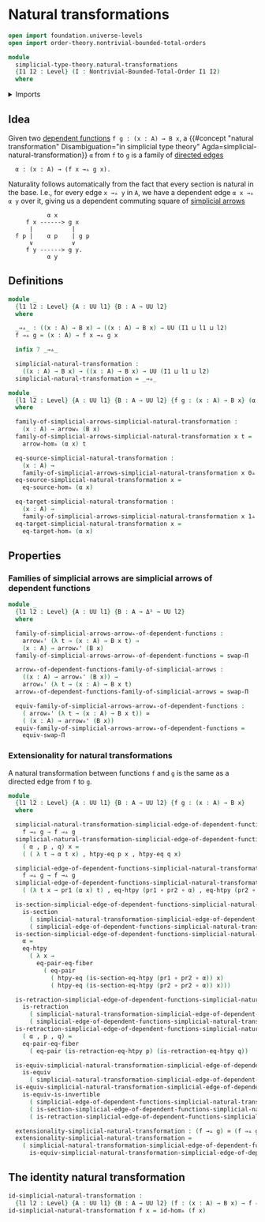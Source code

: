 # Natural transformations

```agda
open import foundation.universe-levels
open import order-theory.nontrivial-bounded-total-orders

module
  simplicial-type-theory.natural-transformations
  {I1 I2 : Level} (I : Nontrivial-Bounded-Total-Order I1 I2)
  where
```

<details><summary>Imports</summary>

```agda
open import foundation.action-on-identifications-functions
open import foundation.cartesian-product-types
open import foundation.dependent-pair-types
open import foundation.equality-cartesian-product-types
open import foundation.equality-dependent-pair-types
open import foundation.equivalences
open import foundation.function-extensionality
open import foundation.function-types
open import foundation.functoriality-cartesian-product-types
open import foundation.functoriality-dependent-pair-types
open import foundation.homotopies
open import foundation.identity-types
open import foundation.retractions
open import foundation.sections
open import foundation.type-arithmetic-dependent-function-types
open import foundation.type-theoretic-principle-of-choice
open import foundation.universe-levels

open import orthogonal-factorization-systems.extensions-maps

open import simplicial-type-theory.action-on-directed-edges-functions I
open import simplicial-type-theory.arrows I
open import simplicial-type-theory.directed-edges I
open import simplicial-type-theory.directed-interval-type I
```

</details>

## Idea

Given two [dependent functions](foundation.dependent-function-types.md)
`f g : (x : A) → B x`, a
{{#concept "natural transformation" Disambiguation="in simplicial type theory" Agda=simplicial-natural-transformation}}
`α` from `f` to `g` is a family of
[directed edges](simplicial-type-theory.directed-edges.md)

```text
  α : (x : A) → (f x →▵ g x).
```

Naturality follows automatically from the fact that every section is natural in
the base. I.e., for every edge `x →▵ y` in `A`, we have a dependent edge
`α x →▵ α y` over it, giving us a dependent commuting square of
[simplicial arrows](simplicial-type-theory.arrows.md)

```text
           α x
     f x ------> g x
      |           |
  f p |    α p    | g p
      ∨           ∨
     f y ------> g y.
           α y
```

## Definitions

```agda
module _
  {l1 l2 : Level} {A : UU l1} {B : A → UU l2}
  where

  _⇒▵_ : ((x : A) → B x) → ((x : A) → B x) → UU (I1 ⊔ l1 ⊔ l2)
  f ⇒▵ g = (x : A) → f x →▵ g x

  infix 7 _⇒▵_

  simplicial-natural-transformation :
    ((x : A) → B x) → ((x : A) → B x) → UU (I1 ⊔ l1 ⊔ l2)
  simplicial-natural-transformation = _⇒▵_

module _
  {l1 l2 : Level} {A : UU l1} {B : A → UU l2} {f g : (x : A) → B x} (α : f ⇒▵ g)
  where

  family-of-simplicial-arrows-simplicial-natural-transformation :
    (x : A) → arrow▵ (B x)
  family-of-simplicial-arrows-simplicial-natural-transformation x t =
    arrow-hom▵ (α x) t

  eq-source-simplicial-natural-transformation :
    (x : A) →
    family-of-simplicial-arrows-simplicial-natural-transformation x 0▵ ＝ f x
  eq-source-simplicial-natural-transformation x =
    eq-source-hom▵ (α x)

  eq-target-simplicial-natural-transformation :
    (x : A) →
    family-of-simplicial-arrows-simplicial-natural-transformation x 1▵ ＝ g x
  eq-target-simplicial-natural-transformation x =
    eq-target-hom▵ (α x)
```

## Properties

### Families of simplicial arrows are simplicial arrows of dependent functions

```agda
module _
  {l1 l2 : Level} {A : UU l1} {B : A → Δ¹ → UU l2}
  where

  family-of-simplicial-arrows-arrow▵-of-dependent-functions :
    arrow▵' (λ t → (x : A) → B x t) →
    (x : A) → arrow▵' (B x)
  family-of-simplicial-arrows-arrow▵-of-dependent-functions = swap-Π

  arrow▵-of-dependent-functions-family-of-simplicial-arrows :
    ((x : A) → arrow▵' (B x)) →
    arrow▵' (λ t → (x : A) → B x t)
  arrow▵-of-dependent-functions-family-of-simplicial-arrows = swap-Π

  equiv-family-of-simplicial-arrows-arrow▵-of-dependent-functions :
    ( arrow▵' (λ t → (x : A) → B x t)) ≃
    ( (x : A) → arrow▵' (B x))
  equiv-family-of-simplicial-arrows-arrow▵-of-dependent-functions =
    equiv-swap-Π
```

### Extensionality for natural transformations

A natural transformation between functions `f` and `g` is the same as a directed
edge from `f` to `g`.

```agda
module _
  {l1 l2 : Level} {A : UU l1} {B : A → UU l2} {f g : (x : A) → B x}
  where

  simplicial-natural-transformation-simplicial-edge-of-dependent-functions :
    f →▵ g → f ⇒▵ g
  simplicial-natural-transformation-simplicial-edge-of-dependent-functions
    ( α , p , q) x =
    ( ( λ t → α t x) , htpy-eq p x , htpy-eq q x)

  simplicial-edge-of-dependent-functions-simplicial-natural-transformation :
    f ⇒▵ g → f →▵ g
  simplicial-edge-of-dependent-functions-simplicial-natural-transformation α =
    ( (λ t x → pr1 (α x) t) , eq-htpy (pr1 ∘ pr2 ∘ α) , eq-htpy (pr2 ∘ pr2 ∘ α))

  is-section-simplicial-edge-of-dependent-functions-simplicial-natural-transformation :
    is-section
      ( simplicial-natural-transformation-simplicial-edge-of-dependent-functions)
      ( simplicial-edge-of-dependent-functions-simplicial-natural-transformation)
  is-section-simplicial-edge-of-dependent-functions-simplicial-natural-transformation
    α =
    eq-htpy
      ( λ x →
        eq-pair-eq-fiber
          ( eq-pair
            ( htpy-eq (is-section-eq-htpy (pr1 ∘ pr2 ∘ α)) x)
            ( htpy-eq (is-section-eq-htpy (pr2 ∘ pr2 ∘ α)) x)))

  is-retraction-simplicial-edge-of-dependent-functions-simplicial-natural-transformation :
    is-retraction
      ( simplicial-natural-transformation-simplicial-edge-of-dependent-functions)
      ( simplicial-edge-of-dependent-functions-simplicial-natural-transformation)
  is-retraction-simplicial-edge-of-dependent-functions-simplicial-natural-transformation
    ( α , p , q) =
    eq-pair-eq-fiber
      ( eq-pair (is-retraction-eq-htpy p) (is-retraction-eq-htpy q))

  is-equiv-simplicial-natural-transformation-simplicial-edge-of-dependent-functions :
    is-equiv
      ( simplicial-natural-transformation-simplicial-edge-of-dependent-functions)
  is-equiv-simplicial-natural-transformation-simplicial-edge-of-dependent-functions =
    is-equiv-is-invertible
      ( simplicial-edge-of-dependent-functions-simplicial-natural-transformation)
      ( is-section-simplicial-edge-of-dependent-functions-simplicial-natural-transformation)
      ( is-retraction-simplicial-edge-of-dependent-functions-simplicial-natural-transformation)

  extensionality-simplicial-natural-transformation : (f →▵ g) ≃ (f ⇒▵ g)
  extensionality-simplicial-natural-transformation =
    ( simplicial-natural-transformation-simplicial-edge-of-dependent-functions ,
      is-equiv-simplicial-natural-transformation-simplicial-edge-of-dependent-functions)
```

## The identity natural transformation

```agda
id-simplicial-natural-transformation :
  {l1 l2 : Level} {A : UU l1} {B : A → UU l2} (f : (x : A) → B x) → f ⇒▵ f
id-simplicial-natural-transformation f x = id-hom▵ (f x)
```
